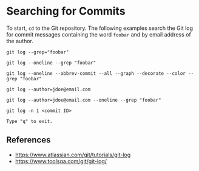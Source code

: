 # Searching for Commits

To start, `cd` to the Git repository. The following examples search the Git log for commit messages containing the word `foobar` and  by email address of the author.

```
git log --grep="foobar"

git log --oneline --grep "foobar"

git log --oneline --abbrev-commit --all --graph --decorate --color --grep "foobar"

git log --author=jdoe@email.com

git log --author=jdoe@email.com --oneline --grep "foobar"

git log -n 1 <commit ID>

Type "q" to exit.
```

## References

- https://www.atlassian.com/git/tutorials/git-log
- https://www.toolsqa.com/git/git-log/
